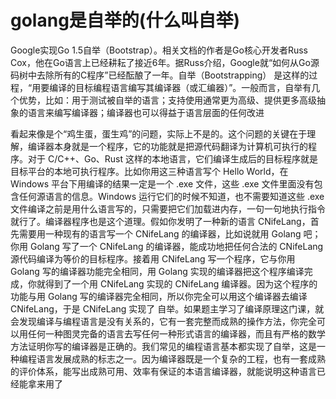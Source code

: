 # golang是自举的(什么叫自举)
Google实现Go 1.5自举（Bootstrap）。相关文档的作者是Go核心开发者Russ Cox，他在Go语言上已经耕耘了接近6年。据Russ介绍，Google就“如何从Go源码树中去除所有的C程序”已经酝酿了一年。自举（Bootstrapping） 是这样的过程，“用要编译的目标编程语言编写其编译器（或汇编器）”。一般而言，自举有几个优势，比如：用于测试被自举的语言；支持使用通常更为高级、提供更多高级抽象的语言来编写编译器；编译器也可以得益于语言层面的任何改进

看起来像是个“鸡生蛋，蛋生鸡”的问题，实际上不是的。这个问题的关键在于理解，编译器本身就是一个程序，它的功能就是把源代码翻译为计算机可执行的程序。对于 C/C++、Go、Rust 这样的本地语言，它们编译生成后的目标程序就是目标平台的本地可执行程序。比如你用这三种语言写个 Hello World，在 Windows 平台下用编译的结果一定是一个 .exe 文件，这些 .exe 文件里面没有包含任何源语言的信息。Windows 运行它们的时候不知道，也不需要知道这些 .exe 文件编译之前是用什么语言写的，只需要把它们加载进内存，一句一句地执行指令就行了。编译器程序也是这个道理。假如你发明了一种新的语言 CNifeLang，首先需要用一种现有的语言写一个 CNifeLang 的编译器，比如说就用 Golang 吧；你用 Golang 写了一个 CNifeLang 的编译器，能成功地把任何合法的 CNifeLang 源代码编译为等价的目标程序。接着用 CNifeLang 写一个程序，它与你用 Golang 写的编译器功能完全相同，用 Golang 实现的编译器把这个程序编译完成，你就得到了一个用 CNifeLang 实现的 CNifeLang 编译器。因为这个程序的功能与用 Golang 写的编译器完全相同，所以你完全可以用这个编译器去编译 CNifeLang，于是 CNifeLang 实现了 自举。如果题主学习了编译原理这门课，就会发现编译与编程语言是没有关系的，它有一套完整而成熟的操作方法，你完全可以用任何一种图灵完备的语言去写任何一种形式语言的编译器，而且有严格的数学方法证明你写的编译器是正确的。我们常见的编程语言基本都实现了自举，这是一种编程语言发展成熟的标志之一。因为编译器既是一个复杂的工程，也有一套成熟的评价体系，能写出成熟可用、效率有保证的本语言编译器，就能说明这种语言已经能拿来用了